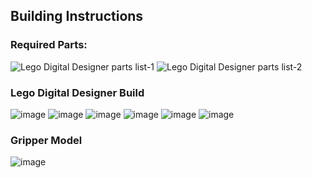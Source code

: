 <h2> Building Instructions </h2>

<h3>Required Parts:</h3>

![Lego Digital Designer parts list-1](https://user-images.githubusercontent.com/67831664/205896079-321d18d7-a21e-43db-a5ee-c14a31a19e5c.jpg)
![Lego Digital Designer parts list-2](https://user-images.githubusercontent.com/67831664/205896091-f3d74e4a-776e-40b2-b2b5-9b7be0cbf508.jpg)

<h3> Lego Digital Designer Build </h3>

![image](https://user-images.githubusercontent.com/67831664/205881859-cf3a4ae7-e741-4dfa-84e7-6723a705df12.png)
![image](https://user-images.githubusercontent.com/67831664/205883035-aa3a86f4-70ac-4e31-b6da-7f63f9dd77f0.png)
![image](https://user-images.githubusercontent.com/67831664/205883123-72ed251f-6692-4191-b5e4-3307e4936fc8.png)
![image](https://user-images.githubusercontent.com/67831664/205883194-f2f0d1d1-b4d7-445d-953f-7d7015eb3c62.png)
![image](https://user-images.githubusercontent.com/67831664/205883274-10bc1d1f-87e6-4937-b3d0-b2e149d34590.png)
![image](https://user-images.githubusercontent.com/67831664/205881675-5b02ff27-17b2-411c-b824-78ccc7a45bc7.png)

<h3> Gripper Model </h3>

![image](https://user-images.githubusercontent.com/67831664/205882869-3604543d-e57d-4c5c-90c4-26895f6904fc.png)


